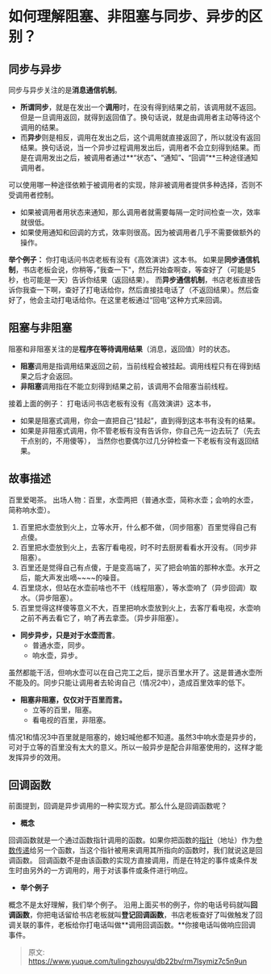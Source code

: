 # 如何理解阻塞、非阻塞与同步、异步的区别？


## 同步与异步
同步与异步关注的是**消息通信机制**。

- **所谓同步**，就是在发出一个**调用**时，在没有得到结果之前，该调用就不返回。但是一旦调用返回，就得到返回值了。换句话说，就是由调用者主动等待这个调用的结果。
- 而**异步**则是相反，调用在发出之后，这个调用就直接返回了，所以就没有返回结果。换句话说，当一个异步过程调用发出后，调用者不会立刻得到结果。而是在调用发出之后，被调用者通过**“状态”**、**“通知”**、**“回调”**三种途径通知调用者。

可以使用哪一种途径依赖于被调用者的实现，除非被调用者提供多种选择，否则不受调用者控制。

- 如果被调用者用状态来通知，那么调用者就需要每隔一定时间检查一次，效率就很低。
- 如果使用通知和回调的方式，效率则很高。因为被调用者几乎不需要做额外的操作。

**举个例子：**
你打电话问书店老板有没有《高效演讲》这本书。
如果是**同步通信机制**，书店老板会说，你稍等，”我查一下"，然后开始查啊查，等查好了（可能是5秒，也可能是一天）告诉你结果（返回结果）。
而**异步通信机制**，书店老板直接告诉你我查一下啊，查好了打电话给你，然后直接挂电话了（不返回结果）。然后查好了，他会主动打电话给你。在这里老板通过“回电”这种方式来回调。

## 阻塞与非阻塞
阻塞和非阻塞关注的是**程序在等待调用结果**（消息，返回值）时的状态。

- **阻塞**调用是指调用结果返回之前，当前线程会被挂起。调用线程只有在得到结果之后才会返回。
- **非阻塞**调用指在不能立刻得到结果之前，该调用不会阻塞当前线程。

接着上面的例子：
打电话问书店老板有没有《高效演讲》这本书，

- 如果是阻塞式调用，你会一直把自己“挂起”，直到得到这本书有没有的结果。
- 如果是非阻塞式调用，你不管老板有没有告诉你，你自己先一边去玩了（先去干点别的，不用傻等）， 当然你也要偶尔过几分钟检查一下老板有没有返回结果。

## 故事描述
百里爱喝茶。
出场人物：百里，水壶两把（普通水壶，简称水壶；会响的水壶，简称响水壶）。

1. 百里把水壶放到火上，立等水开，什么都不做，（同步阻塞）百里觉得自己有点傻。
2. 百里把水壶放到火上，去客厅看电视，时不时去厨房看看水开没有。（同步非阻塞）。
3. 百里还是觉得自己有点傻，于是变高端了，买了把会响笛的那种水壶。水开之后，能大声发出嘀~~~~的噪音。
4. 百里烧水，但站在水壶前啥也不干（线程阻塞），等水壶响了（异步回调）取水。（异步阻塞）。
5. 百里觉得这样傻等意义不大，百里把响水壶放到火上，去客厅看电视，水壶响之前不再去看它了，响了再去拿壶。（异步非阻塞）。
- **同步异步，只是对于水壶而言**。
   - 普通水壶，同步。
   - 响水壶，异步。

虽然都能干活，但响水壶可以在自己完工之后，提示百里水开了。这是普通水壶所不能及的。同步只能让调用者去轮询自己（情况2中），造成百里效率的低下。

- **阻塞非阻塞，仅仅对于百里而言。**
   - 立等的百里，阻塞。
   - 看电视的百里，非阻塞。

情况1和情况3中百里就是阻塞的，媳妇喊他都不知道。虽然3中响水壶是异步的，可对于立等的百里没有太大的意义。所以一般异步是配合非阻塞使用的，这样才能发挥异步的效用。

## 回调函数
前面提到，回调是异步调用的一种实现方式。那么什么是回调函数呢？

- **概念**

回调函数就是一个通过函数指针调用的函数。如果你把函数的[指针](http://baike.baidu.com/view/159417.htm)（地址）作为[参数传递](http://baike.baidu.com/view/2691131.htm)给另一个函数，当这个指针被用来调用其所指向的函数时，我们就说这是回调函数。
回调函数不是由该函数的实现方直接调用，而是在特定的事件或条件发生时由另外的一方调用的，用于对该事件或条件进行响应。

- **举个例子**

概念不是太好理解，我们举个例子。
沿用上面买书的例子，你的电话号码就叫**回调函数**，你把电话留给书店老板就叫**登记回调函数**，书店老板查好了叫做触发了回调关联的事件，老板给你打电话叫做**调用回调函数。**你接电话叫做响应回调事件。


> 原文: <https://www.yuque.com/tulingzhouyu/db22bv/rm7lsymiz7c5n9un>